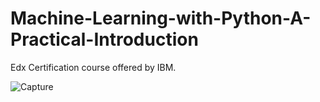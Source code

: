 # Machine-Learning-with-Python-A-Practical-Introduction
Edx Certification course offered by IBM. 

![Capture](https://user-images.githubusercontent.com/42198357/88300144-cc646300-cd20-11ea-9f18-d4f23b1b9636.PNG)

